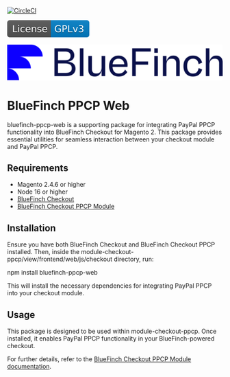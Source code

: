 [![CircleCI](https://dl.circleci.com/status-badge/img/gh/BlueFinchCommerce/ppcp-web/tree/master.svg?style=svg)](https://dl.circleci.com/status-badge/redirect/gh/BlueFinchCommerce/ppcp-web/tree/master)

[![GNU General Public License Version 3](./assets/license-GPLv3.svg)](https://github.com/BlueFinchCommerce/ppcp-web/?tab=GPL-3.0-1-ov-file#readme)

![PPCP-web package Powered by BlueFinch](./assets/logo.svg)

# BlueFinch PPCP Web

bluefinch-ppcp-web is a supporting package for integrating PayPal PPCP functionality into BlueFinch Checkout for Magento 2. 
This package provides essential utilities for seamless interaction between your checkout module and PayPal PPCP.

## Requirements
- Magento 2.4.6 or higher
- Node 16 or higher
- [BlueFinch Checkout](https://github.com/bluefinchcommerce/module-checkout)
- [BlueFinch Checkout PPCP Module](https://github.com/bluefinchcommerce/module-checkout-ppcp)

## Installation
Ensure you have both BlueFinch Checkout and BlueFinch Checkout PPCP installed. 
Then, inside the module-checkout-ppcp/view/frontend/web/js/checkout directory, run:

npm install bluefinch-ppcp-web

This will install the necessary dependencies for integrating PayPal PPCP into your checkout module.

## Usage
This package is designed to be used within module-checkout-ppcp. 
Once installed, it enables PayPal PPCP functionality in your BlueFinch-powered checkout.

For further details, refer to the [BlueFinch Checkout PPCP Module documentation](https://github.com/bluefinchcommerce/module-checkout-ppcp).
